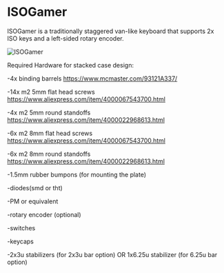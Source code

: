 # ISOGamer
 ISOGamer is a traditionally staggered van-like keyboard that supports 2x ISO keys and a left-sided rotary encoder.

![ISOGamer](https://cdn.discordapp.com/attachments/903027185839931473/903320668844744814/unknown.png)

Required Hardware for stacked case design:

-4x binding barrels https://www.mcmaster.com/93121A337/

-14x m2 5mm flat head screws https://www.aliexpress.com/item/4000067543700.html

-4x m2 5mm round standoffs  https://www.aliexpress.com/item/4000022968613.html

-6x m2 8mm flat head screws https://www.aliexpress.com/item/4000067543700.html

-6x m2 8mm round standoffs https://www.aliexpress.com/item/4000022968613.html

-1.5mm rubber bumpons (for mounting the plate)

-diodes(smd or tht)

-PM or equivalent

-rotary encoder (optional)

-switches

-keycaps

-2x3u stabilizers (for 2x3u bar option) OR 1x6.25u stabilizer (for 6.25u bar option)
